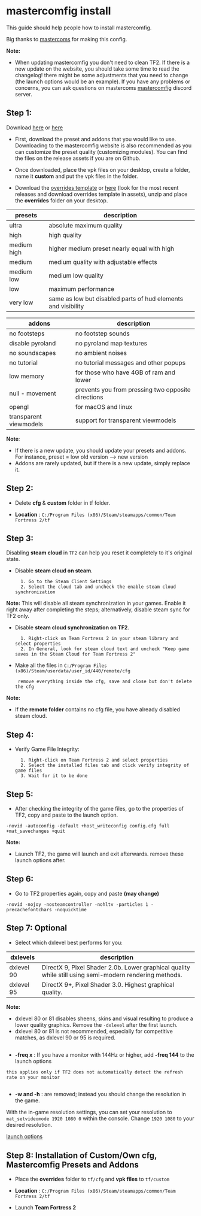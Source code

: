 <h1>
mastercomfig install
</h1>

<p> This guide should help people how to install mastercomfig.
</p>

<p> Big thanks to <a href="https://github.com/mastercoms">mastercoms</a> for making this config.
</p>

**Note:**

* When updating mastercomfig you don't need to clean TF2. If there is a new update on the website, you should take some time to read the changelog! there might be some adjustments that you need to change (the launch options would be an example). If you have any problems or concerns, you can ask questions on mastercoms [mastercomfig](https://discord.com/invite/CuPb2zV) discord server.

## Step 1:

Download [here](https://github.com/mastercomfig/mastercomfig/releases) or [here](https://mastercomfig.com/)
 
* First, download the preset and addons that you would like to use. Downloading to the mastercomfig website is also recommended as you can customize the preset quality (customizing modules). You can find the files on the release assets if you are on Github.

* Once downloaded, place the vpk files on your desktop, create a folder, name it **custom** and put the vpk files in the folder.
 
* Download the [overrides template](https://github.com/uesu/mastercomfig-install-guide/raw/master/overrides%20template.zip) or [here](https://github.com/mastercomfig/mastercomfig/releases) (look for the most recent releases and download overrides template in assets), unzip and place the **overrides** folder on your desktop.

<table>
	<thead>
		<th>presets</th>
		<th>description</th>
	</thead>
	<tbody>
	<tr>
		<td>ultra</td>
		<td>
			absolute maximum quality
		</td>
	</tr>
	<tr>
		<td>high</td>
		<td>
			high quality
		</td>
	</tr>
		<tr>
		<td>medium high</td>
		<td>
			higher medium preset nearly equal with high
		</td>
	</tr>
		<tr>
		<td>medium</td>
		<td>
			medium quality with adjustable effects
		</td>
	</tr>
		<tr>
		<td>medium low</td>
		<td>
			medium low quality 
		</td>
	</tr>
		<tr>
		<td>low</td>
		<td>
			maximum performance
		</td>
	</tr>
		<tr>
		<td>very low</td>
		<td>
			same as low but disabled parts of hud elements and visibility
		</td>
	</tr>
	</tbody>
</table>

<table>
	<thead>
		<th>addons</th>
		<th>description</th>
	</thead>
	<tbody>
	<tr>
		<td>no footsteps</td>
		<td>
			no footstep sounds
		</td>
	</tr>
	<tr>
		<td>disable pyroland</td>
		<td>
			no pyroland map textures
		</td>
	</tr>
		<tr>
		<td>no soundscapes</td>
		<td>
			no ambient noises
		</td>
	</tr>
		<tr>
		<td>no tutorial</td>
		<td>
			no tutorial messages and other popups 
		</td>
	</tr>
		<tr>
		<td>low memory</td>
		<td>
			for those who have 4GB of ram and lower
		</td>
	</tr>
		<tr>
		<td>null - movement</td>
		<td>
			prevents you from pressing two opposite directions
		</td>
	</tr>
		<tr>
		<td>opengl</td>
		<td>
			for macOS and linux
		</td>
	</tr>
		<tr>
		<td>transparent viewmodels</td>
		<td>
			support for transparent viewmodels
		</td>
	</tr>
	</tbody>
</table>

**Note**: 

* If there is a new update, you should update your presets and addons. For instance, preset = low old version --> new version
* Addons are rarely updated, but if there is a new update, simply replace it.
 
## Step 2:
 
* Delete **cfg** & **custom** folder in tf folder.
 
* **Location** : `C:/Program Files (x86)/Steam/steamapps/common/Team Fortress 2/tf`
 
## Step 3:

Disabling **steam cloud** in `TF2` can help you reset it completely to it's original state.

* Disable **steam cloud on steam**.

		1. Go to the Steam Client Settings
		2. Select the cloud tab and uncheck the enable steam cloud synchronization
		
**Note:** This will disable all steam synchronization in your games. Enable it right away after completing the steps; alternatively, disable steam sync for TF2 only.

* Disable **steam cloud synchronization on TF2**.

		1. Right-click on Team Fortress 2 in your steam library and select properties
		2. In General, look for steam cloud text and uncheck "Keep game saves in the Steam Cloud for Team Fortress 2"
                
* Make all the files in `C:/Program Files (x86)/Steam/userdata/user_id/440/remote/cfg`
 
       remove everything inside the cfg, save and close but don't delete the cfg
                  
**Note:** 

* If the **remote folder** contains no cfg file, you have already disabled steam cloud.
 
## Step 4:
 
* Verify Game File Integrity:
 
		1. Right-click on Team Fortress 2 and select properties
		2. Select the installed files tab and click verify integrity of game files
		3. Wait for it to be done
 
## Step 5:
 
* After checking the integrity of the game files, go to the properties of TF2, copy and paste to the launch option.
  
`-novid -autoconfig -default +host_writeconfig config.cfg full +mat_savechanges +quit`

**Note:**

* Launch TF2, the game will launch and exit afterwards. remove these launch options after.
 
## Step 6:
 
* Go to TF2 properties again, copy and paste **(may change)**

`-novid -nojoy -nosteamcontroller -nohltv -particles 1 -precachefontchars -noquicktime`

## Step 7: Optional
 
* Select which dxlevel best performs for you:

<table>
	<thead>
		<th>dxlevels</th>
		<th>description</th>
	</thead>
	<tbody>
	<tr>
		<td>dxlevel 90</td>
		<td>
			DirectX 9, Pixel Shader 2.0b. Lower graphical quality while still using semi-modern rendering methods.
		</td>
	</tr>
	<tr>
		<td>dxlevel 95</td>
		<td>
			DirectX 9+, Pixel Shader 3.0. Highest graphical quality.
		</td>
	</tr>
	</tbody>
</table>

**Note:** 

* dxlevel 80 or 81 disables sheens, skins and visual resulting to produce a lower quality graphics. Remove the `-dxlevel` after the first launch.
* dxlevel 80 or 81 is not recommended, especially for competitive matches, as dxlevel 90 or 95 is required.

##
 
* **-freq x** : If you have a monitor with 144Hz or higher, add **-freq 144** to the launch options

`this applies only if TF2 does not automatically detect the refresh rate on your monitor`
      
##
 
* **-w and -h** : are removed; instead you should change the resolution in the game.
 
With the in-game resolution settings, you can set your resolution to `mat_setvideomode 1920 1080 0` within the console. Change `1920 1080` to your desired resolution.
 
[launch options](https://docs.mastercomfig.com/en/latest/customization/launch_options/)
 
## Step 8: Installation of Custom/Own cfg, Mastercomfig Presets and Addons
 
* Place the **overrides** folder to `tf/cfg` and **vpk files** to `tf/custom`
 
* **Location** : `C:/Program Files (x86)/Steam/steamapps/common/Team Fortress 2/tf`

* Launch **Team Fortress 2**
